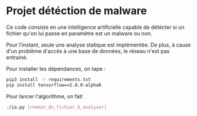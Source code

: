 # Projet détéction de malware

Ce code consiste en une intelligence artificielle capable de détécter si un fichier qu'on lui passe en paramètre est un malware ou non.

Pour l'instant, seule une analyse statique est implémentée. De plus, à cause d'un problème d'accès à une base de données, le réseau n'est pas entrainé.

Pour installer les dépendances, on tape :

```Bash
pip3 install -r requirements.txt
pip install tensorflow==2.0.0-alpha0 
```

 

Pour lancer l'algorithme, on fait 

```bash
./ia.py [chemin_du_fichier_à_analyser]
```

